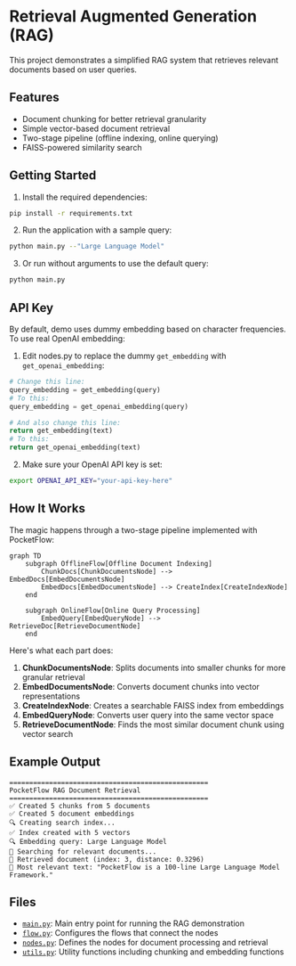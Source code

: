 # Retrieval Augmented Generation (RAG)

This project demonstrates a simplified RAG system that retrieves relevant documents based on user queries.

## Features

- Document chunking for better retrieval granularity
- Simple vector-based document retrieval
- Two-stage pipeline (offline indexing, online querying)
- FAISS-powered similarity search

## Getting Started

1. Install the required dependencies:

```bash
pip install -r requirements.txt
```

2. Run the application with a sample query:

```bash
python main.py --"Large Language Model"
```

3. Or run without arguments to use the default query:

```bash
python main.py
```

## API Key

By default, demo uses dummy embedding based on character frequencies. To use real OpenAI embedding:

1. Edit nodes.py to replace the dummy `get_embedding` with `get_openai_embedding`:
```python
# Change this line:
query_embedding = get_embedding(query)
# To this:
query_embedding = get_openai_embedding(query)

# And also change this line:
return get_embedding(text)
# To this:
return get_openai_embedding(text)
```

2. Make sure your OpenAI API key is set:
```bash
export OPENAI_API_KEY="your-api-key-here"
```

## How It Works

The magic happens through a two-stage pipeline implemented with PocketFlow:

```mermaid
graph TD
    subgraph OfflineFlow[Offline Document Indexing]
        ChunkDocs[ChunkDocumentsNode] --> EmbedDocs[EmbedDocumentsNode]
        EmbedDocs[EmbedDocumentsNode] --> CreateIndex[CreateIndexNode]
    end
    
    subgraph OnlineFlow[Online Query Processing]
        EmbedQuery[EmbedQueryNode] --> RetrieveDoc[RetrieveDocumentNode]
    end
```

Here's what each part does:
1. **ChunkDocumentsNode**: Splits documents into smaller chunks for more granular retrieval
2. **EmbedDocumentsNode**: Converts document chunks into vector representations
3. **CreateIndexNode**: Creates a searchable FAISS index from embeddings
4. **EmbedQueryNode**: Converts user query into the same vector space
5. **RetrieveDocumentNode**: Finds the most similar document chunk using vector search

## Example Output

```
==================================================
PocketFlow RAG Document Retrieval
==================================================
✅ Created 5 chunks from 5 documents
✅ Created 5 document embeddings
🔍 Creating search index...
✅ Index created with 5 vectors
🔍 Embedding query: Large Language Model
🔎 Searching for relevant documents...
📄 Retrieved document (index: 3, distance: 0.3296)
📄 Most relevant text: "PocketFlow is a 100-line Large Language Model Framework."
```

## Files

- [`main.py`](./main.py): Main entry point for running the RAG demonstration
- [`flow.py`](./flow.py): Configures the flows that connect the nodes
- [`nodes.py`](./nodes.py): Defines the nodes for document processing and retrieval
- [`utils.py`](./utils.py): Utility functions including chunking and embedding functions